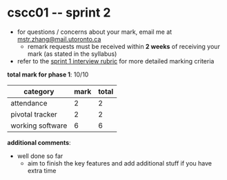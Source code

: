# cscc01 -- sprint 2

- for questions / concerns about your mark, email me at mstr.zhang@mail.utoronto.ca
  - remark requests must be received within **2 weeks** of receiving your mark (as stated in the syllabus)
- refer to the [sprint 1 interview rubric](https://cmsweb.utsc.utoronto.ca/cscc01f19/project/Sprint1Demo.txt) for more detailed marking criteria
  
**total mark for phase 1**: 10/10

|category|mark|total|
|---|---|---|
|attendance|2|2|
|pivotal tracker|2|2|
|working software|6|6|

**additional comments**:

- well done so far
  - aim to finish the key features and add additional stuff if you have extra time
